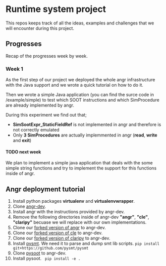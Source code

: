 #  Runtime system project

This repos keeps track of all the ideas, examples and challenges that we will encounter
during this project.

## Progresses

Recap of the progresses week by week.

### Week 1
As the first step of our project we deployed the whole angr infrastructure with the
Java support and we wrote a quick tutorial on how to do it.

Then we wrote a simple Java application (you can find the surce code in /example/simple)
to test which SOOT instructions and which SimProcedure are already implemented by angr.

During this experiment we find out that;

- **SimSootExpr_StaticFieldRef** is not implemented in angr and therefore is not correctly emulated
- Only **3 SimProcedures** are actually implemmented in angr (**read**, **write** and **exit**)

#### TODO next week 
We plan to implement a simple java application that deals with the some simple string functions and try to implement the
support for this functions inside of angr.

## Angr deployment tutorial 
1. Install python packages **virtualenv** and **virtualenvwrapper**.
1. Clone [angr-dev](https://github.com/angr/angr-dev).
2. Install angr with the instructions provided by angr-dev. 
2. Remove the following directories inside of angr-dev **"angr"**, **"cle"**, **"claripy"** becuase we will replace with our own implementations.
3. Clone our [forked version of angr](https://github.com/VIPSIYI/angr) to angr-dev.
4. Clone our [forked version of cle](https://github.com/VIPSIYI/cle) to angr-dev.
5. Clone our [forked version of claripy](https://github.com/Lukas-Dresel/claripy) to angr-dev. 
6. Install [pysmt](https://github.com/pysmt/pysmt). We need it to parse and dump smt lib scripts.
	``` pip install git+https://github.com/pysmt/pysmt ```
7. Clone [pysoot](https://github.com/Phat3/pysoot) to angr-dev. 
8. Install pysoot.
	``` pip install -e .```
